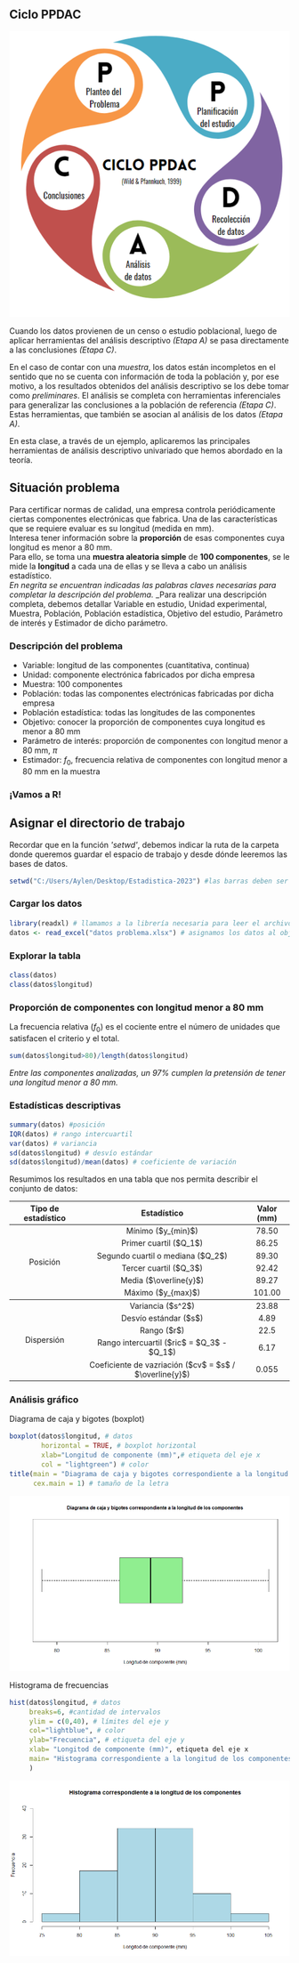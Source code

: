 ## Ciclo PPDAC

<p align = "center">
<img src="https://github.com/ImoPupato/Estadistica-Concurso2023/blob/main/Ciclo%20ppdac.PNG">
</p>

Cuando los datos provienen de un censo o estudio poblacional, luego de aplicar herramientas del análisis descriptivo _(Etapa A)_ se pasa directamente a las conclusiones _(Etapa C)_.  

En el caso de contar con una *muestra*, los datos están incompletos en el sentido que no se cuenta con información de toda la población y, por ese motivo, a los resultados obtenidos del análisis descriptivo se los debe tomar como *preliminares*. El análisis se completa con herramientas inferenciales para generalizar las conclusiones a la población de referencia _(Etapa C)_. Estas herramientas, que también se asocian al análisis de los datos _(Etapa A)_.  
  
En esta clase, a través de un ejemplo, aplicaremos las principales herramientas de análisis descriptivo univariado que hemos abordado en la teoría.

## Situación problema
Para certificar normas de calidad, una empresa controla periódicamente ciertas componentes electrónicas que fabrica. Una de las características que se requiere evaluar es su longitud (medida en mm).  
Interesa tener información sobre la **proporción** de esas componentes cuya longitud es menor a 80 mm.  
Para ello, se toma una **muestra aleatoria simple** de **100 componentes**, se le mide la **longitud** a cada una de ellas y se lleva a cabo un análisis estadístico.  
_En negrita se encuentran indicadas las palabras claves necesarias para completar la descripción del problema._
_Para realizar una descripción completa, debemos detallar Variable en estudio, Unidad experimental, Muestra, Población, Población estadística, Objetivo del estudio, Parámetro de interés y Estimador de dicho parámetro.  

### Descripción del problema
- Variable:  longitud de las componentes (cuantitativa, continua)  
- Unidad: componente electrónica fabricados por dicha empresa  
- Muestra: 100 componentes  
- Población: todas las componentes electrónicas fabricadas por dicha empresa  
- Población estadística: todas las longitudes de las componentes  
- Objetivo: conocer la proporción de componentes cuya longitud es menor a 80 mm  
- Parámetro de interés: proporción de componentes con longitud menor a 80 mm, $\pi$  
- Estimador: $f_0$, frecuencia relativa de componentes con longitud menor a 80 mm en la muestra  
### ¡Vamos a R!
## Asignar el directorio de trabajo  
Recordar que en la función _'setwd'_, debemos indicar la ruta de la carpeta donde queremos guardar el espacio de trabajo y desde dónde leeremos las bases de datos.
```R
setwd("C:/Users/Aylen/Desktop/Estadistica-2023") #las barras deben ser las indicadas
```
### Cargar los datos
```R
library(readxl) # llamamos a la librería necesaria para leer el archivo de extensión .xlsx
datos <- read_excel("datos problema.xlsx") # asignamos los datos al objeto "datos"
```
### Explorar la tabla
```R
class(datos)
class(datos$longitud)
```
### Proporción de componentes con longitud menor a 80 mm
La frecuencia relativa ($f_0$) es el cociente entre el número de unidades que satisfacen el criterio y el total.  
```R
sum(datos$longitud>80)/length(datos$longitud)
```
_Entre las componentes analizadas, un 97% cumplen la pretensión de tener una longitud menor a 80 mm._  
### Estadísticas descriptivas
```R
summary(datos) #posición
IQR(datos) # rango intercuartil
var(datos) # variancia
sd(datos$longitud) # desvío estándar
sd(datos$longitud)/mean(datos) # coeficiente de variación
```
Resumimos los resultados en una tabla que nos permita describir el conjunto de datos:
<table>
    <thead>
        <tr>
            <th> Tipo de estadístico </th>
            <th> Estadístico </th>
            <th> Valor (mm) </th>
        </tr>
    </thead>
    <tbody>
        <tr>
            <td rowspan=7 align="center"> Posición </td>
            <td rowspan=1 align="center"> Mínimo ($y_{min}$)</td>
            <td align="center"> 78.50 </td>
        <tr>
            <td rowspan=1 align="center"> Primer cuartil ($Q_1$) </td>
            <td align="center"> 86.25 </td>
        <tr>
            <td rowspan=1 align="center"> Segundo cuartil o mediana ($Q_2$) </td>
            <td align="center"> 89.30 </td>
        <tr>
            <td rowspan=1 align="center"> Tercer cuartil ($Q_3$) </td>
            <td align="center"> 92.42 </td>
        <tr>
            <td rowspan=1 align="center"> Media ($\overline{y}$) </td>
            <td align="center"> 89.27 </td>
        <tr>
            <td rowspan=1 align="center"> Máximo ($y_{max}$) </td>
            <td align="center"> 101.00 </td>
       </tbody>
       <tbody>
        <tr>   
            <td rowspan=7 align="center"> Dispersión </td>
            <td rowspan=1 align="center"> Variancia ($s^2$)</td>
            <td align="center"> 23.88 </td>
        <tr>
            <td rowspan=1 align="center"> Desvío estándar ($s$) </td>
            <td align="center"> 4.89 </td>
        <tr>
            <td rowspan=1 align="center"> Rango ($r$) </td>
            <td align="center"> 22.5 </td>
        <tr>
            <td rowspan=1 align="center"> Rango intercuartil ($ric$ = $Q_3$ - $Q_1$) </td>
            <td align="center"> 6.17 </td>
        <tr>
            <td rowspan=1 align="center"> Coeficiente de vazriación ($cv$ = $s$ / $\overline{y}$) </td>
            <td align="center"> 0.055 </td>
    </tbody>
</table>

### Análisis gráfico
Diagrama de caja y bigotes (boxplot)
```R
boxplot(datos$longitud, # datos
        horizontal = TRUE, # boxplot horizontal
        xlab="Longitud de componente (mm)",# etiqueta del eje x
        col = "lightgreen") # color
title(main = "Diagrama de caja y bigotes correspondiente a la longitud de los componentes", # título
      cex.main = 1) # tamaño de la letra
```
<div>
<p style = 'text-align:center;'>
<img src="https://github.com/ImoPupato/Estadistica-Concurso2023/blob/main/Boxplot.png">
</p>
</div>
    
Histograma de frecuencias
```R
hist(datos$longitud, # datos
     breaks=6, #cantidad de intervalos
     ylim = c(0,40), # límites del eje y
     col="lightblue", # color
     ylab="Frecuencia", # etiqueta del eje y
     xlab= "Longitod de componente (mm)", etiqueta del eje x
     main= "Histograma correspondiente a la longitud de los componentes" # título
     )
```
<div>
<p style = 'text-align:center;'>
<img src="https://github.com/ImoPupato/Estadistica-Concurso2023/blob/main/Histograma.png">
</p>
</div>
